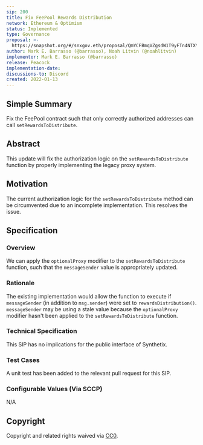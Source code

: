 ```yaml
---
sip: 200
title: Fix FeePool Rewards Distribution
network: Ethereum & Optimism
status: Implemented
type: Governance
proposal: >-
  https://snapshot.org/#/snxgov.eth/proposal/QmYCFBmqVZgsdW1T9yFTn4NTXY591pQyyYPrAQuiwNXXuw
author: Mark E. Barrasso (@barrasso), Noah Litvin (@noahlitvin)
implementor: Mark E. Barrasso (@barrasso)
release: Peacock
implementation-date:
discussions-to: Discord
created: 2022-01-13
---
```


<!--You can leave these HTML comments in your merged SIP and delete the visible duplicate text guides, they will not appear and may be helpful to refer to if you edit it again. This is the suggested template for new SIPs. Note that an SIP number will be assigned by an editor. When opening a pull request to submit your SIP, please use an abbreviated title in the filename, `sip-draft_title_abbrev.md`. The title should be 44 characters or less.-->

## Simple Summary

<!--"If you can't explain it simply, you don't understand it well enough." Simply describe the outcome the proposed changes intends to achieve. This should be non-technical and accessible to a casual community member.-->

Fix the FeePool contract such that only correctly authorized addresses can call `setRewardsToDistribute`.

## Abstract

<!--A short (~200 word) description of the proposed change, the abstract should clearly describe the proposed change. This is what *will* be done if the SIP is implemented, not *why* it should be done or *how* it will be done. If the SIP proposes deploying a new contract, write, "we propose to deploy a new contract that will do x".-->

This update will fix the authorization logic on the `setRewardsToDistribute` function by properly implementing the legacy proxy system.

## Motivation

<!--This is the problem statement. This is the *why* of the SIP. It should clearly explain *why* the current state of the protocol is inadequate.  It is critical that you explain *why* the change is needed, if the SIP proposes changing how something is calculated, you must address *why* the current calculation is innaccurate or wrong. This is not the place to describe how the SIP will address the issue!-->

The current authorization logic for the `setRewardsToDistribute` method can be circumvented due to an incomplete implementation. This resolves the issue.

## Specification

<!--The specification should describe the syntax and semantics of any new feature, there are five sections
1. Overview
2. Rationale
3. Technical Specification
4. Test Cases
5. Configurable Values
-->

### Overview

<!--This is a high level overview of *how* the SIP will solve the problem. The overview should clearly describe how the new feature will be implemented.-->

We can apply the `optionalProxy` modifier to the `setRewardsToDistribute` function, such that the `messageSender` value is appropriately updated.

### Rationale

<!--This is where you explain the reasoning behind how you propose to solve the problem. Why did you propose to implement the change in this way, what were the considerations and trade-offs. The rationale fleshes out what motivated the design and why particular design decisions were made. It should describe alternate designs that were considered and related work. The rationale may also provide evidence of consensus within the community, and should discuss important objections or concerns raised during discussion.-->

The existing implementation would allow the function to execute if `messageSender` (in addition to `msg.sender`) were set to `rewardsDistribution()`. `messageSender` may be using a stale value because the `optionalProxy` modifier hasn't been applied to the `setRewardsToDistribute` function.

### Technical Specification

<!--The technical specification should outline the public API of the changes proposed. That is, changes to any of the interfaces Synthetix currently exposes or the creations of new ones.-->

This SIP has no implications for the public interface of Synthetix.

### Test Cases

<!--Test cases for an implementation are mandatory for SIPs but can be included with the implementation..-->

A unit test has been added to the relevant pull request for this SIP.

### Configurable Values (Via SCCP)

<!--Please list all values configurable via SCCP under this implementation.-->

N/A

## Copyright

Copyright and related rights waived via [CC0](https://creativecommons.org/publicdomain/zero/1.0/).
